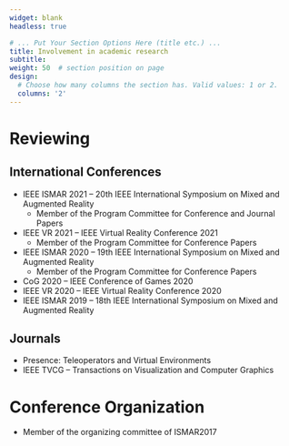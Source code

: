 ```yaml
---
widget: blank
headless: true

# ... Put Your Section Options Here (title etc.) ...
title: Involvement in academic research 
subtitle:
weight: 50  # section position on page
design:
  # Choose how many columns the section has. Valid values: 1 or 2.
  columns: '2'
---
```


# Reviewing

## International Conferences

* IEEE ISMAR 2021 – 20th IEEE International Symposium on Mixed and Augmented Reality
  * Member of the Program Committee for Conference and Journal Papers
* IEEE VR 2021 – IEEE Virtual Reality Conference 2021
  * Member of the Program Committee for Conference Papers
* IEEE ISMAR 2020 – 19th IEEE International Symposium on Mixed and Augmented Reality
  * Member of the Program Committee for Conference Papers
* CoG 2020 – IEEE Conference of Games 2020
* IEEE VR 2020 – IEEE Virtual Reality Conference 2020
* IEEE ISMAR 2019 – 18th IEEE International Symposium on Mixed and Augmented Reality 

## Journals

* Presence: Teleoperators and Virtual Environments
* IEEE TVCG – Transactions on Visualization and Computer Graphics

# Conference Organization

* Member of the organizing committee of ISMAR2017
